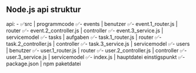 ## Node.js api struktur

api:
    - ✅src | programmcode
        ✅- events | benutzer
            ✅- event.1_router.js | router
            ✅- event.2_controller.js | controller
            ✅- event.3_service.js | servicemodel
        ✅- tasks | aufgaben
            ✅- task.1_router.js | router
            ✅- task.2_controller.js | controller
            ✅- task.3_service.js | servicemodel
        ✅- users | benutzer
            ✅- user.1_router.js | router
            ✅- user.2_controller.js | controller
            ✅- user.3_service.js | servicemodel
        ✅- index.js | hauptdatei einstigspunkt
    ✅- package.json | npm paketdatei